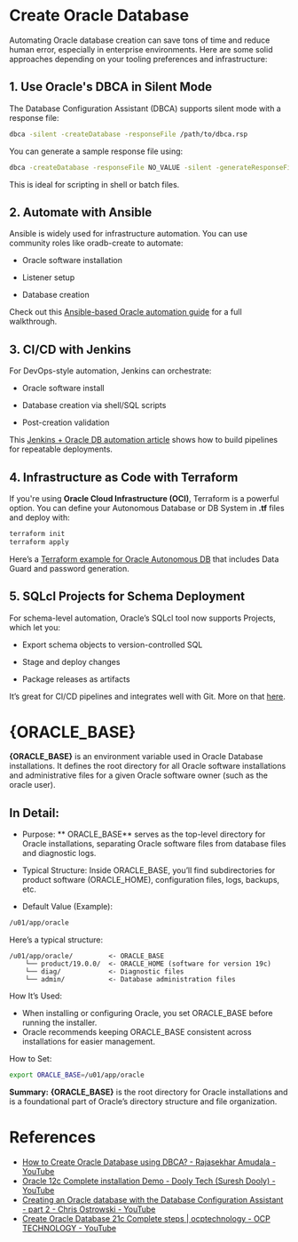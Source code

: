 # Create Oracle Database

Automating Oracle database creation can save tons of time and reduce human error, especially in enterprise environments. Here are some solid approaches depending on your tooling preferences and infrastructure:   

## 1. Use Oracle's DBCA in Silent Mode
The Database Configuration Assistant (DBCA) supports silent mode with a response file:

``` bash
dbca -silent -createDatabase -responseFile /path/to/dbca.rsp
```

You can generate a sample response file using:

``` bash
dbca -createDatabase -responseFile NO_VALUE -silent -generateResponseFile /tmp/dbca.rsp
```

This is ideal for scripting in shell or batch files.

## 2. Automate with Ansible

Ansible is widely used for infrastructure automation. You can use community roles like oradb-create to automate:

* Oracle software installation

* Listener setup

* Database creation

Check out this [Ansible-based Oracle automation guide](https://oracledbwr.com/oracle-automation-oracle-database-creation-using-ansible-tool/) for a full walkthrough.

## 3. CI/CD with Jenkins

For DevOps-style automation, Jenkins can orchestrate:

* Oracle software install

* Database creation via shell/SQL scripts

* Post-creation validation

This [Jenkins + Oracle DB automation article](https://questoraclecommunity.org/learn/blogs/devops-automation-of-oracle-database-19c-with-jenkins-ci-cd/) shows how to build pipelines for repeatable deployments.


## 4. Infrastructure as Code with Terraform
If you're using **Oracle Cloud Infrastructure (OCI)**, Terraform is a powerful option. You can define your Autonomous Database or DB System in **.tf** files and deploy with:

``` bash
terraform init
terraform apply
```

Here’s a [Terraform example for Oracle Autonomous DB](https://blogs.oracle.com/datawarehousing/post/how-to-use-terraform-to-automate-oracle-autonomous-database-deployments) that includes Data Guard and password generation.

## 5. SQLcl Projects for Schema Deployment
For schema-level automation, Oracle’s SQLcl tool now supports Projects, which let you:

* Export schema objects to version-controlled SQL

* Stage and deploy changes

* Package releases as artifacts

It’s great for CI/CD pipelines and integrates well with Git. More on that [here](https://www.thatjeffsmith.com/archive/2025/05/sqlcl-projects-automated-oracle-database-app-deployments/).

# {ORACLE_BASE}

**{ORACLE_BASE}** is an environment variable used in Oracle Database installations. It defines the root directory for all Oracle software installations and administrative files for a given Oracle software owner (such as the oracle user).

## In Detail:

* Purpose:
** ORACLE_BASE** serves as the top-level directory for Oracle installations, separating Oracle software files from database files and diagnostic logs.
  
* Typical Structure:
Inside ORACLE_BASE, you’ll find subdirectories for product software (ORACLE_HOME), configuration files, logs, backups, etc.

* Default Value (Example):

``` bash
/u01/app/oracle
```

Here’s a typical structure:
```
/u01/app/oracle/         <- ORACLE_BASE
    └── product/19.0.0/  <- ORACLE_HOME (software for version 19c)
    └── diag/            <- Diagnostic files
    └── admin/           <- Database administration files
```

How It’s Used:

* When installing or configuring Oracle, you set ORACLE_BASE before running the installer.
* Oracle recommends keeping ORACLE_BASE consistent across installations for easier management.
  
How to Set:

``` bash
export ORACLE_BASE=/u01/app/oracle
```
**Summary:**
**{ORACLE_BASE}** is the root directory for Oracle installations and is a foundational part of Oracle’s directory structure and file organization.


# References
* [How to Create Oracle Database using DBCA? - Rajasekhar Amudala  - YouTube ](https://www.youtube.com/watch?v=fLVHiTSLXA8)
* [Oracle 12c Complete installation Demo - Dooly Tech (Suresh Dooly) - YouTube](https://www.youtube.com/watch?v=FeGZMYfGtyY)
* [Creating an Oracle database with the Database Configuration Assistant - part 2 - Chris Ostrowski - YouTube](https://www.youtube.com/watch?v=2hvsNDVoamQ)
*  [Create Oracle Database 21c Complete steps | ocptechnology - OCP TECHNOLOGY - YouTube](https://www.youtube.com/watch?v=HsViKAzsXdg)



